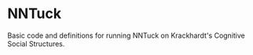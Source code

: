 # NNTuck
Basic code and definitions for running NNTuck on Krackhardt's Cognitive Social Structures.
